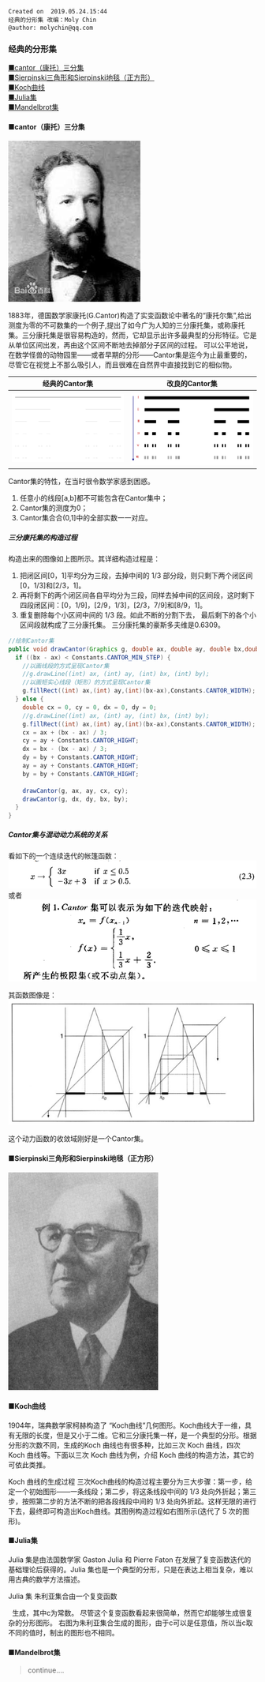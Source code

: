 ```
Created on  2019.05.24.15:44
经典的分形集 改编：Moly Chin
@author: molychin@qq.com
```

### 经典的分形集
[■cantor（康托）三分集](#cantor（康托）三分集)  
[■Sierpinski三角形和Sierpinski地毯（正方形）](#Sierpinski三角形和Sierpinski地毯（正方形）)  
[■Koch曲线](#Koch曲线)  
[■Julia集](#Julia集)  
[■Mandelbrot集](#Mandelbrot集)  


#### ■cantor（康托）三分集
![](res/0f4bfb0574.jpg)

1883年，德国数学家康托(G.Cantor)构造了实变函数论中著名的“康托尔集”,给出测度为零的不可数集的一个例子,提出了如今广为人知的三分康托集，或称康托集。三分康托集是很容易构造的，然而，它却显示出许多最典型的分形特征。它是从单位区间出发，再由这个区间不断地去掉部分子区间的过程。
可以公平地说，在数学怪兽的动物园里——或者早期的分形——Cantor集是迄今为止最重要的，尽管它在视觉上不那么吸引人，而且很难在自然界中直接找到它的相似物。

|经典的Cantor集|改良的Cantor集|
|:---:|:---:|
|![](res/2019-5-24-23-19-01.png)|![](res/2019-5-24-22-30-41.png)|

Cantor集的特性，在当时很令数学家感到困惑。
1. 任意小的线段[a,b]都不可能包含在Cantor集中；
2. Cantor集的测度为0；
3. Cantor集合合(0,1]中的全部实数一一对应。


##### 三分康托集的构造过程
构造出来的图像如上图所示。其详细构造过程是：
1. 把闭区间[0，1]平均分为三段，去掉中间的 1/3 部分段，则只剩下两个闭区间[0，1/3]和[2/3，1]。
2. 再将剩下的两个闭区间各自平均分为三段，同样去掉中间的区间段，这时剩下四段闭区间：[0，1/9]，[2/9，1/3]，[2/3，7/9]和[8/9，1]。
3. 重复删除每个小区间中间的 1/3 段。如此不断的分割下去， 最后剩下的各个小区间段就构成了三分康托集。 三分康托集的豪斯多夫维是0.6309。

```java
//绘制Cantor集
public void drawCantor(Graphics g, double ax, double ay, double bx,double by) {
  if ((bx - ax) < Constants.CANTOR_MIN_STEP) {
    //以画线段的方式呈现Cantor集
    //g.drawLine((int) ax, (int) ay, (int) bx, (int) by);
    //以画短实心线段（矩形）的方式呈现Cantor集
    g.fillRect((int) ax,(int) ay,(int)(bx-ax),Constants.CANTOR_WIDTH);
  } else {
    double cx = 0, cy = 0, dx = 0, dy = 0;
    //g.drawLine((int) ax, (int) ay, (int) bx, (int) by);
    g.fillRect((int) ax,(int) ay,(int)(bx-ax),Constants.CANTOR_WIDTH);
    cx = ax + (bx - ax) / 3;
    cy = ay + Constants.CANTOR_HIGHT;
    dx = bx - (bx - ax) / 3;
    dy = by + Constants.CANTOR_HIGHT;
    ay = ay + Constants.CANTOR_HIGHT;
    by = by + Constants.CANTOR_HIGHT;

    drawCantor(g, ax, ay, cx, cy);
    drawCantor(g, dx, dy, bx, by);
  }
}
```

##### Cantor集与混动动力系统的关系
看如下的一个连续迭代的帐篷函数：
![](res/2019-5-24-23-31-31.png)
或者
![](res/Image-5.png)

其函数图像是：
![](res/2019-5-24-23-34-59.png)

这个动力函数的收敛域刚好是一个Cantor集。

#### ■Sierpinski三角形和Sierpinski地毯（正方形）

![](res/2019-5-24-23-39-27.png)



#### ■Koch曲线
1904年，瑞典数学家柯赫构造了 “Koch曲线”几何图形。Koch曲线大于一维，具有无限的长度，但是又小于二维。它和三分康托集一样，是一个典型的分形。根据分形的次数不同，生成的Koch 曲线也有很多种，比如三次 Koch 曲线，四次 Koch 曲线等。下面以三次 Koch 曲线为例，介绍 Koch 曲线的构造方法，其它的可依此类推。

Koch 曲线的生成过程
三次Koch曲线的构造过程主要分为三大步骤：第一步，给定一个初始图形——一条线段；第二步，将这条线段中间的 1/3 处向外折起；第三步，按照第二步的方法不断的把各段线段中间的 1/3 处向外折起。这样无限的进行下去，最终即可构造出Koch曲线。其图例构造过程如右图所示(迭代了 5 次的图形)。

#### ■Julia集
Julia 集是由法国数学家 Gaston Julia 和 Pierre Faton 在发展了复变函数迭代的基础理论后获得的。Julia 集也是一个典型的分形，只是在表达上相当复杂，难以用古典的数学方法描述。

Julia 集
朱利亚集合由一个复变函数
 

 
生成，其中c为常数。
尽管这个复变函数看起来很简单，然而它却能够生成很复杂的分形图形。
右图为朱利亚集合生成的图形，由于c可以是任意值，所以当c取不同的值时，制出的图形也不相同。

#### ■Mandelbrot集




>continue....
